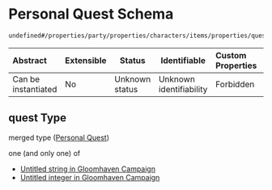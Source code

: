 # Personal Quest Schema

```txt
undefined#/properties/party/properties/characters/items/properties/quest
```




| Abstract            | Extensible | Status         | Identifiable            | Custom Properties | Additional Properties | Access Restrictions | Defined In                                                                       |
| :------------------ | ---------- | -------------- | ----------------------- | :---------------- | --------------------- | ------------------- | -------------------------------------------------------------------------------- |
| Can be instantiated | No         | Unknown status | Unknown identifiability | Forbidden         | Allowed               | none                | [gloomhaven.schema.json\*](../out/gloomhaven.schema.json "open original schema") |

## quest Type

merged type ([Personal Quest](gloomhaven-properties-party-properties-characters-character-properties-personal-quest.md))

one (and only one) of

-   [Untitled string in Gloomhaven Campaign](gloomhaven-properties-party-properties-characters-character-properties-personal-quest-oneof-0.md "check type definition")
-   [Untitled integer in Gloomhaven Campaign](gloomhaven-properties-party-properties-characters-character-properties-personal-quest-oneof-1.md "check type definition")
